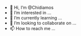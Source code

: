 - 👋 Hi, I’m @Chidiamos
- 👀 I’m interested in ...
- 🌱 I’m currently learning ...
- 💞️ I’m looking to collaborate on ...
- 📫 How to reach me ...

<!---
Chidiamos/Chidiamos is a ✨ special ✨ repository because its `README.md` (this file) appears on your GitHub profile.
You can click the Preview link to take a look at your changes.
--->
